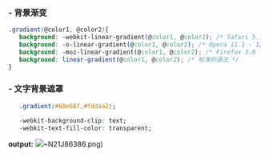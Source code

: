  ### - 背景渐变

 ```css
 .gradient(@color1, @color2){
    background: -webkit-linear-gradient(@color1, @color2); /* Safari 5.1 - 6.0 */
    background: -o-linear-gradient(@color1, @color2); /* Opera 11.1 - 12.0 */
    background: -moz-linear-gradient(@color1, @color2); /* Firefox 3.6 - 15 */
    background: linear-gradient(@color1, @color2); /* 标准的语法 */
 }
 ```

 ### - 文字背景遮罩
 ```css 
    .gradient(#60e66f,#fddaa2);

    -webkit-background-clip: text;
    -webkit-text-fill-color: transparent;
 ```

 **output:**
 ![](https://github.com/cxiling/css/blob/master/imgs/LD%5BL6%24YL%7BA%400)~N21J86386.png)
